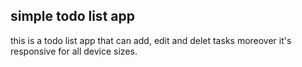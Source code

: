 ## simple todo list app

this is a todo list app that can add, edit and delet tasks moreover it's responsive for all device sizes.